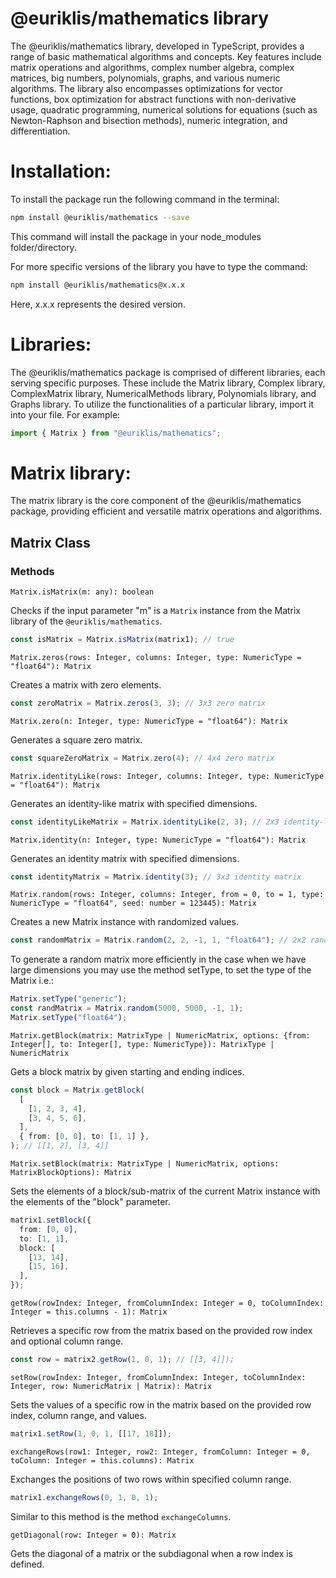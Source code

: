 # @euriklis/mathematics library

The @euriklis/mathematics library, developed in TypeScript, provides a range of
basic mathematical algorithms and concepts. Key features include matrix
operations and algorithms, complex number algebra, complex matrices, big
numbers, polynomials, graphs, and various numeric algorithms. The library also
encompasses optimizations for vector functions, box optimization for abstract
functions with non-derivative usage, quadratic programming, numerical solutions
for equations (such as Newton-Raphson and bisection methods), numeric
integration, and differentiation.

# Installation:

To install the package run the following command in the terminal:

```sh
npm install @euriklis/mathematics --save
```

This command will install the package in your node_modules folder/directory.

For more specific versions of the library you have to type the command:

```sh
npm install @euriklis/mathematics@x.x.x
```

Here, x.x.x represents the desired version.

# Libraries:

The @euriklis/mathematics package is comprised of different libraries, each
serving specific purposes. These include the Matrix library, Complex library,
ComplexMatrix library, NumericalMethods library, Polynomials library, and Graphs
library. To utilize the functionalities of a particular library, import it into
your file. For example:

```ts
import { Matrix } from "@euriklis/mathematics";
```

# Matrix library:

The matrix library is the core component of the @euriklis/mathematics package,
providing efficient and versatile matrix operations and algorithms.

## Matrix Class

### Methods

`Matrix.isMatrix(m: any): boolean`

Checks if the input parameter "m" is a `Matrix` instance from the Matrix library
of the `@euriklis/mathematics`.

```ts
const isMatrix = Matrix.isMatrix(matrix1); // true
```

`Matrix.zeros(rows: Integer, columns: Integer, type: NumericType = "float64"): Matrix`

Creates a matrix with zero elements.

```ts
const zeroMatrix = Matrix.zeros(3, 3); // 3x3 zero matrix
```

`Matrix.zero(n: Integer, type: NumericType = "float64"): Matrix`

Generates a square zero matrix.

```ts
const squareZeroMatrix = Matrix.zero(4); // 4x4 zero matrix
```

`Matrix.identityLike(rows: Integer, columns: Integer, type: NumericType = "float64"): Matrix`

Generates an identity-like matrix with specified dimensions.

```ts
const identityLikeMatrix = Matrix.identityLike(2, 3); // 2x3 identity-like matrix
```

`Matrix.identity(n: Integer, type: NumericType = "float64"): Matrix`

Generates an identity matrix with specified dimensions.

```ts
const identityMatrix = Matrix.identity(3); // 3x3 identity matrix
```

`Matrix.random(rows: Integer, columns: Integer, from = 0, to = 1, type: NumericType = "float64", seed: number = 123445): Matrix`

Creates a new Matrix instance with randomized values.

```ts
const randomMatrix = Matrix.random(2, 2, -1, 1, "float64"); // 2x2 random matrix
```


To generate a random matrix more efficiently in the case when we have large dimensions you may use the method setType, to set the type of the Matrix i.e.:


```ts 
Matrix.setType("generic");
const randMatrix = Matrix.random(5000, 5000, -1, 1);
Matrix.setType("float64");
```



`Matrix.getBlock(matrix: MatrixType | NumericMatrix, options: {from: Integer[], to: Integer[], type: NumericType}): MatrixType | NumericMatrix`

Gets a block matrix by given starting and ending indices.

```ts
const block = Matrix.getBlock(
  [
    [1, 2, 3, 4],
    [3, 4, 5, 6],
  ],
  { from: [0, 0], to: [1, 1] },
); // [[1, 2], [3, 4]]
```

`Matrix.setBlock(matrix: MatrixType | NumericMatrix, options: MatrixBlockOptions): Matrix`

Sets the elements of a block/sub-matrix of the current Matrix instance with the
elements of the "block" parameter.

```ts
matrix1.setBlock({
  from: [0, 0],
  to: [1, 1],
  block: [
    [13, 14],
    [15, 16],
  ],
});
```

`getRow(rowIndex: Integer, fromColumnIndex: Integer = 0, toColumnIndex: Integer = this.columns - 1): Matrix`

Retrieves a specific row from the matrix based on the provided row index and
optional column range.

```ts
const row = matrix2.getRow(1, 0, 1); // [[3, 4]]);
```

`setRow(rowIndex: Integer, fromColumnIndex: Integer, toColumnIndex: Integer, row: NumericMatrix | Matrix): Matrix`

Sets the values of a specific row in the matrix based on the provided row index,
column range, and values.

```ts
matrix1.setRow(1, 0, 1, [[17, 18]]);
```

`exchangeRows(row1: Integer, row2: Integer, fromColumn: Integer = 0, toColumn: Integer = this.columns): Matrix`

Exchanges the positions of two rows within specified column range.

```ts
matrix1.exchangeRows(0, 1, 0, 1);
```

Similar to this method is the method `exchangeColumns`.

`getDiagonal(row: Integer = 0): Matrix`

Gets the diagonal of a matrix or the subdiagonal when a row index is defined.
